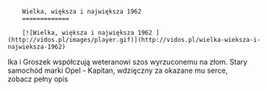 
        Wielka, większa i największa 1962 
        =============
        
        [![Wielka, większa i największa 1962 ](http://vidos.pl/images/player.gif)](http://vidos.pl/wielka-wieksza-i-najwieksza-1962)
        
        
 Ika i Groszek współczują weteranowi szos wyrzuconemu na złom. Stary samochód marki Opel - Kapitan, wdzięczny za okazane mu serce, zobacz pełny opis
    